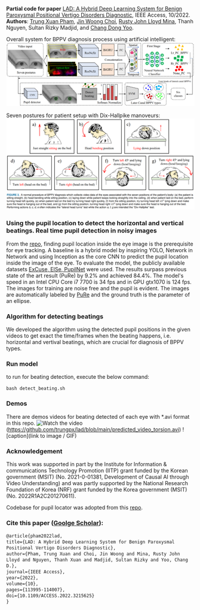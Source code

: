 **Partial code for paper** [LAD: A Hybrid Deep Learning System for Benign Paroxysmal Positional Vertigo Disorders Diagnostic](https://ieeexplore.ieee.org/document/9924165), IEEE Access, 10/2022. \
**Authors**: [Trung Xuan Pham](https://scholar.google.com/citations?user=4DkPIIAAAAAJ), [Jin Woong Choi](https://scholar.google.com/citations?user=4yrEskMAAAAJ), [Rusty John Lloyd Mina](https://scholar.google.com/citations?user=2pJdTTsAAAAJ&hl=en), Thanh Nguyen, Sultan Rizky Madjid, and [Chang Dong Yoo](https://scholar.google.com/citations?user=Dp3s8JQAAAAJ&hl=en).

Overall system for BPPV diagnosis process using artificial intelligent:
![Network](https://github.com/trungpx/lad/blob/main/images/bppv_diagnosis.png)

Seven postures for patient setup with Dix-Hallpike manoveurs:
![Postures](https://github.com/trungpx/lad/blob/main/images/postures.png)

### Using the pupil location to detect the horizontal and vertical beatings. Real time pupil detection in noisy images

From the [repo](https://github.com/isohrab/Pupil-locator), finding pupil location inside the eye image is the prerequisite for eye tracking. A baseline is a hybrid model by inspiring YOLO, Network in Network and using Inception as the core CNN to predict the pupil location inside the image of the eye. To evaluate the model, the publicly available datasets [ExCuse, ElSe, PupilNet](http://www.ti.uni-tuebingen.de/Pupil-detection.1827.0.html) were used. The results surpass previous state of the art result (PuRe) by 9.2% and achieved 84.4%. The model's speed in an Intel CPU Core i7 7700 is 34 fps and in GPU gtx1070 is 124 fps. The images for training are noise free and the pupil is evident. The images are automatically labeled by [PuRe](https://arxiv.org/pdf/1712.08900.pdf) and the ground truth is the parameter of an ellipse.

### Algorithm for detecting beatings
We developed the algorithm using the detected pupil positions in the given videos to get exact the time/frames when the beating happens, i.e. horizontal and vertival beatings, which are crucial for diagnosis of BPPV types.

### Run model
to run for beating detection, execute the below command:
```
bash detect_beating.sh
```

### Demos
There are demos videos for beating detected of each eye with *.avi format in this repo.
![Watch the video](https://github.com/trungpx/lad/blob/main/fig03.png)(https://github.com/trungpx/lad/blob/main/predicted_video_torsion.avi)
![caption](link to image / GIF)

### Acknowledgement 
This work was supported in part by the Institute for Information \& communications Technology Promotion (IITP) grant funded by the Korean government (MSIT) (No. 2021-0-01381, Development of Causal AI through Video Understanding) and was partly supported by the National Research Foundation of Korea (NRF) grant funded by the Korea government (MSIT) (No. 2022R1A2C201270611).

Codebase for pupil locator was adopted from this [repo](https://github.com/isohrab/Pupil-locator).

### Cite this paper ([Goolge Scholar](https://scholar.google.com/scholar?cluster=5944041991038126099&hl=en&as_sdt=2005)):
```
@article{pham2022lad,
title={LAD: A Hybrid Deep Learning System for Benign Paroxysmal Positional Vertigo Disorders Diagnostic},
author={Pham, Trung Xuan and Choi, Jin Woong and Mina, Rusty John Lloyd and Nguyen, Thanh Xuan and Madjid, Sultan Rizky and Yoo, Chang D.},
journal={IEEE Access},
year={2022},
volume={10},
pages={113995-114007},
doi={10.1109/ACCESS.2022.3215625}
}
```

